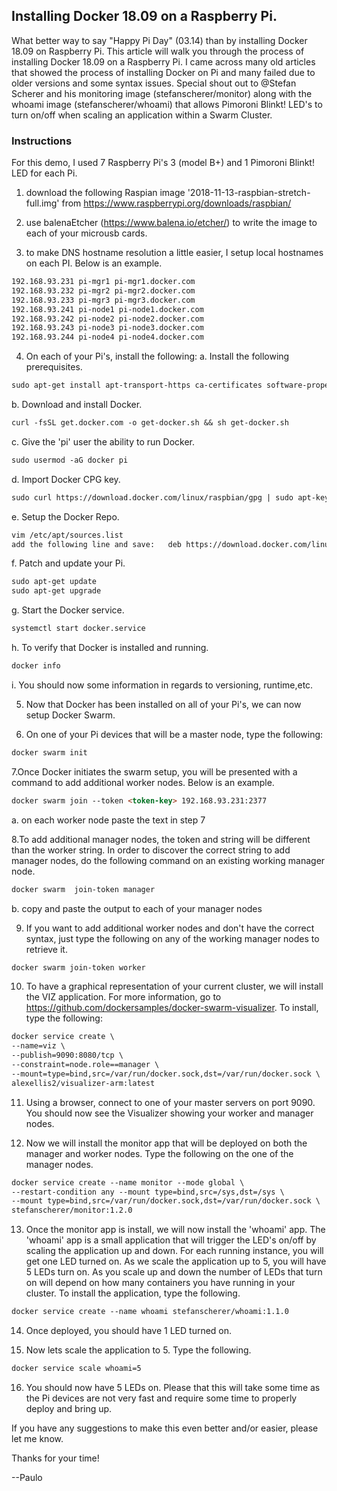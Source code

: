 ## Installing Docker 18.09 on a Raspberry Pi.

What better way to say "Happy Pi Day" (03.14) than by installing Docker 18.09 on Raspberry Pi. This article will walk you through the process of installing Docker 18.09 on a Raspberry Pi. I came across many old articles that showed the process of installing Docker on Pi and many failed due to older versions and some syntax issues. Special shout out to @Stefan Scherer and his monitoring image (stefanscherer/monitor) along with the whoami image (stefanscherer/whoami) that allows Pimoroni Blinkt! LED's to turn on/off when scaling an application within a Swarm Cluster.

### Instructions

For this demo, I used 7 Raspberry Pi's 3 (model B+) and 1 Pimoroni Blinkt! LED for each Pi.

1. download the following Raspian image '2018-11-13-raspbian-stretch-full.img' from https://www.raspberrypi.org/downloads/raspbian/

2. use balenaEtcher (https://www.balena.io/etcher/) to write the image to each of your microusb cards.

3. to make DNS hostname resolution a little easier, I setup local hostnames on each PI. Below is an example.
```markdown
192.168.93.231 pi-mgr1 pi-mgr1.docker.com
192.168.93.232 pi-mgr2 pi-mgr2.docker.com
192.168.93.233 pi-mgr3 pi-mgr3.docker.com
192.168.93.241 pi-node1 pi-node1.docker.com
192.168.93.242 pi-node2 pi-node2.docker.com
192.168.93.243 pi-node3 pi-node3.docker.com
192.168.93.244 pi-node4 pi-node4.docker.com
```

4. On each of your Pi's, install the following:
a. Install the following prerequisites.
```markdown
sudo apt-get install apt-transport-https ca-certificates software-properties-common -y
```
b. Download and install Docker.
```markdown
curl -fsSL get.docker.com -o get-docker.sh && sh get-docker.sh
```
c. Give the 'pi' user the ability to run Docker.
```markdown
sudo usermod -aG docker pi
```
d. Import Docker CPG key.
```markdown
sudo curl https://download.docker.com/linux/raspbian/gpg | sudo apt-key add -
```
e. Setup the Docker Repo.
```markdown
vim /etc/apt/sources.list
add the following line and save:   deb https://download.docker.com/linux/raspbian/ stretch stable
```
f. Patch and update your Pi.
```markdown
sudo apt-get update
sudo apt-get upgrade
```
g. Start the Docker service.
```markdown
systemctl start docker.service
```
h. To verify that Docker is installed and running.
```markdown
docker info
```
i. You should now some information in regards to versioning, runtime,etc.

5. Now that Docker has been installed on all of your Pi's, we can now setup Docker Swarm.

6. On one of your Pi devices that will be a master node, type the following:
```markdown
docker swarm init
```

7.Once Docker initiates the swarm setup, you will be presented with a command to add additional worker nodes. Below is an example.
```markdown
docker swarm join --token <token-key> 192.168.93.231:2377
```
a. on each worker node paste the text in step 7

8.To add additional manager nodes, the token and string will be different than the worker string. In order to discover the correct string to add manager nodes, do the following command on an existing working manager node.
```markdown
docker swarm  join-token manager
```
b. copy and paste the output to each of your manager nodes

9. If you want to add additional worker nodes and don't have the correct syntax, just type the following on any of the working manager nodes to retrieve it.
```markdown
docker swarm join-token worker
```

10. To have a graphical representation of your current cluster, we will install the VIZ application. For more information, go to https://github.com/dockersamples/docker-swarm-visualizer. To install, type the following:
```markdown
docker service create \
--name=viz \
--publish=9090:8080/tcp \
--constraint=node.role==manager \
--mount=type=bind,src=/var/run/docker.sock,dst=/var/run/docker.sock \
alexellis2/visualizer-arm:latest
```

11. Using a browser, connect to one of your master servers on port 9090. You should now see the Visualizer showing your worker and manager nodes.

12. Now we will install the monitor app that will be deployed on both the manager and worker nodes. Type the following on the one of the manager nodes.
```markdown
docker service create --name monitor --mode global \
--restart-condition any --mount type=bind,src=/sys,dst=/sys \
--mount type=bind,src=/var/run/docker.sock,dst=/var/run/docker.sock \
stefanscherer/monitor:1.2.0
```

13. Once the monitor app is install, we will now install the 'whoami' app. The 'whoami' app is a small application that will trigger the LED's on/off by scaling the application up and down. For each running instance, you will get one LED turned on. As we scale the application up to 5, you will have 5 LEDs turn on. As you scale up and down the number of LEDs that turn on will depend on how many containers you have running in your cluster. To install the application, type the following.
```markdown
docker service create --name whoami stefanscherer/whoami:1.1.0
```

14. Once deployed, you should have 1 LED turned on.

15. Now lets scale the application to 5. Type the following.
```markdown
docker service scale whoami=5
```

16. You should now have 5 LEDs on. Please that this will take some time as the Pi devices are not very fast and require some time to properly deploy and bring up.


If you have any suggestions to make this even better and/or easier, please let me know.

Thanks for your time!

--Paulo

